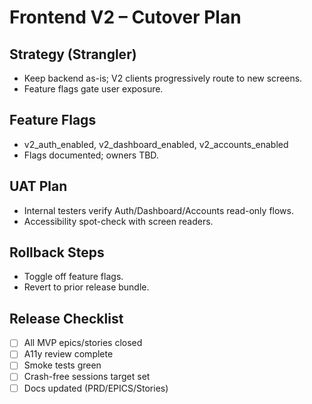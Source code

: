 # Frontend V2 – Cutover Plan

## Strategy (Strangler)
- Keep backend as-is; V2 clients progressively route to new screens.
- Feature flags gate user exposure.

## Feature Flags
- v2_auth_enabled, v2_dashboard_enabled, v2_accounts_enabled
- Flags documented; owners TBD.

## UAT Plan
- Internal testers verify Auth/Dashboard/Accounts read-only flows.
- Accessibility spot-check with screen readers.

## Rollback Steps
- Toggle off feature flags.
- Revert to prior release bundle.

## Release Checklist
- [ ] All MVP epics/stories closed
- [ ] A11y review complete
- [ ] Smoke tests green
- [ ] Crash-free sessions target set
- [ ] Docs updated (PRD/EPICS/Stories)
